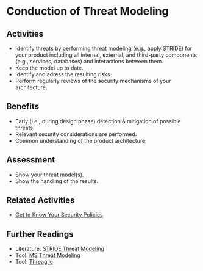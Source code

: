 # Conduction of Threat Modeling

## Activities

- Identify threats by performing threat modeling (e.g., apply [STRIDE](https://en.wikipedia.org/wiki/STRIDE_(security))) for your product including all internal, external, and third-party components (e.g., services, databases) and interactions between them.
- Keep the model up to date.
- Identify and adress the resulting risks.
- Perform regularly reviews of the security mechanisms of your architecture.

## Benefits

- Early (i.e., during design phase) detection & mitigation of possible threats.
- Relevant security considerations are performed.
- Common understanding of the product architecture.

## Assessment

- Show your threat model(s).
- Show the handling of the results.

## Related Activities

- [Get to Know Your Security Policies](../white/get-to-know-your-security-policies.md)

## Further Readings

- Literature: [STRIDE Threat Modeling](https://en.wikipedia.org/wiki/STRIDE_(security))
- Tool: [MS Threat Modeling](https://www.microsoft.com/en-us/securityengineering/sdl/threatmodeling)
- Tool: [Threagile](https://threagile.io/)
